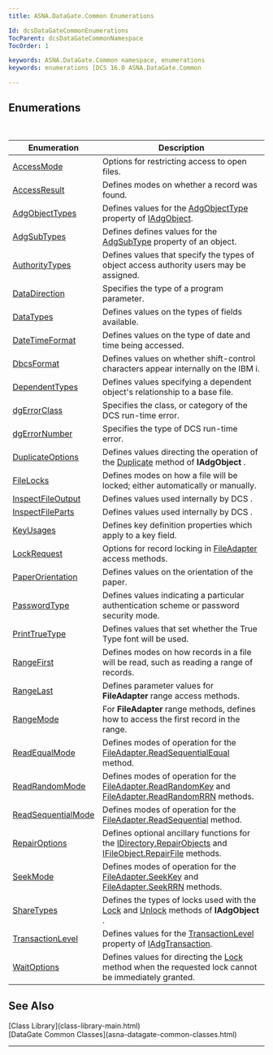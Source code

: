 ```yaml
---
title: ASNA.DataGate.Common Enumerations

Id: dcsDataGateCommonEnumerations
TocParent: dcsDataGateCommonNamespace
TocOrder: 1

keywords: ASNA.DataGate.Common namespace, enumerations
keywords: enumerations [DCS 16.0 ASNA.DataGate.Common

---
```


## Enumerations

<br />



| Enumeration | Description |
| ---- | ---- |
| [AccessMode](access-mode-enumeration.html) | Options for restricting access to open files. |
| [AccessResult](access-result-enumeration.html) | Defines modes on whether a record was found. |
| [AdgObjectTypes](adg-object-types-enumeration.html) | Defines values for the [AdgObjectType](iadg-object-class-adg-object-type-property.html) property of [IAdgObject](iadg-object-class.html). |
| [AdgSubTypes](adg-subtypes-enumeration.html) | Defines defines values for the [AdgSubType](iadg-object-class-adg-subtype-property.html) property of an object. |
| [AuthorityTypes](authority-types-enumeration.html) | Defines values that specify the types of object access authority users may be assigned. |
| [DataDirection](data-direction-enumeration.html) | Specifies the type of a program parameter. |
| [DataTypes](data-types-enumeration.html) | Defines values on the types of fields available. |
| [DateTimeFormat](date-time-format-enumeration.html) | Defines values on the type of date and time being accessed. |
| [DbcsFormat](dbcs-format-enumeration.html) | Defines values on whether shift-control characters appear internally on the IBM i. |
| [DependentTypes](dependent-types-enumeration.html) | Defines values specifying a dependent object's relationship to a base file. |
| [dgErrorClass](dgerror-class-enumeration.html) | Specifies the class, or category of the DCS run-time error. |
| [dgErrorNumber](dgerror-number-enumeration.html) | Specifies the type of DCS run-time error. |
| [DuplicateOptions](duplicate-options-enumeration.html) | Defines values directing the operation of the [ Duplicate](iadg-object-class-duplicate-method.html) method of **IAdgObject** . |
| [FileLocks](file-locks-enumeration.html) | Defines modes on how a file will be locked; either automatically or manually. |
| [InspectFileOutput](inspect-file-output-enumeration.html) | Defines values used internally by DCS . |
| [InspectFileParts](inspect-file-parts-enumeration.html) | Defines values used internally by DCS . |
| [KeyUsages](key-usages-enumeration.html) | Defines key definition properties which apply to a key field. |
| [LockRequest](lock-request-enumeration.html) | Options for record locking in [FileAdapter](file-adapter-class.html) access methods. |
| [PaperOrientation](paper-orientation-enumeration.html) | Defines values on the orientation of the paper. |
| [PasswordType](password-type-enumeration.html) | Defines values indicating a particular authentication scheme or password security mode. |
| [PrintTrueType](print-true-type-enumeration.html) | Defines values that set whether the True Type font will be used. |
| [RangeFirst](range-first-enumeration.html) | Defines modes on how records in a file will be read, such as reading a range of records. |
| [RangeLast](range-last-enumeration.html) | Defines parameter values for **FileAdapter** range access methods. |
| [RangeMode](range-mode-enumeration.html) | For **FileAdapter** range methods, defines how to access the first record in the range. |
| [ReadEqualMode](read-equal-mode-enumeration.html) | Defines modes of operation for the [ FileAdapter.ReadSequentialEqual](file-adapter-class-read-sequential-equal-method.html) method. |
| [ReadRandomMode](read-random-mode-enumeration.html) | Defines modes of operation for the [ FileAdapter.ReadRandomKey](file-adapter-class-read-random-key-method.html) and [ FileAdapter.ReadRandomRRN](file-adapter-class-read-random-rrn-method.html) methods. |
| [ReadSequentialMode](read-sequential-mode-enumeration.html) | Defines modes of operation for the [ FileAdapter.ReadSequential](file-adapter-class-read-sequential-method.html) method. |
| [RepairOptions](repair-options-enumeration.html) | Defines optional ancillary functions for the [ IDirectory.RepairObjects](idirectory-class-repair-objects-method.html) and [ IFileObject.RepairFile](ifile-object-class-repair-file-method.html) methods. |
| [SeekMode](seek-mode-enumeration.html) | Defines modes of operation for the [FileAdapter.SeekKey](file-adapter-class-seek-key-method.html) and [FileAdapter.SeekRRN](file-adapter-class-seek-rrn-method.html) methods. |
| [ShareTypes](share-types-enumeration.html) | Defines the types of locks used with the [Lock](iadg-object-class-lock-method.html) and [Unlock](iadg-object-class-unlock-method.html) methods of **IAdgObject** . |
| [TransactionLevel](transaction-level-enumeration.html) | Defines values for the [TransactionLevel](iadg-transaction-class-transaction-level-property.html) property of [IAdgTransaction](iadg-transaction-class.html). |
| [WaitOptions](wait-options-enumeration.html) | Defines values for directing the [Lock](iadg-object-class-lock-method.html) method when the requested lock cannot be immediately granted. |



## See Also

<dl />
      [Class Library](class-library-main.html)
      <br />
      [DataGate Common Classes](asna-datagate-common-classes.html)

---

